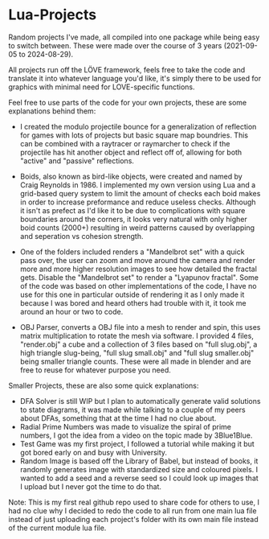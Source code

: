 # Lua-Projects
Random projects I've made, all compiled into one package while being easy to switch between. These were made over the course of 3 years (2021-09-05 to 2024-08-29). 

All projects run off the LÖVE framework, feels free to take the code and translate it into whatever language you'd like, it's simply there to be used for graphics with minimal need for LOVE-specific functions.

Feel free to use parts of the code for your own projects, these are some explanations behind them: 

* I created the modulo projectile bounce for a generalization of reflection for games with lots of projects but basic square map boundries. 
This can be combined with a raytracer or raymarcher to check if the projectile has hit another object and reflect off of, allowing for both "active" and "passive" reflections.

* Boids, also known as bird-like objects, were created and named by Craig Reynolds in 1986. 
I implemented my own version using Lua and a grid-based query system to limit the amount of checks each boid makes in order to increase preformance and reduce useless checks.
Although it isn't as prefect as I'd like it to be due to complications with square boundaries around the corners, it looks very natural with only higher boid counts (2000+) resulting in weird patterns caused by overlapping and seperation vs cohesion strength.

* One of the folders included renders a "Mandelbrot set" with a quick pass over, the user can zoom and move around the camera and render more and more higher resolution images to see how detailed the fractal gets. Disable the "Mandelbrot set" to render a "Lyapunov fractal".
Some of the code was based on other implementations of the code, I have no use for this one in particular outside of rendering it as I only made it because I was bored and heard others had trouble with it, it took me around an hour or two to code.

* OBJ Parser, converts a OBJ file into a mesh to render and spin, this uses matrix multiplication to rotate the mesh via software.
I provided 4 files, "render.obj" a cube and a collection of 3 files based on "full slug.obj", a high triangle slug-being, "full slug small.obj" and "full slug smaller.obj" being smaller triangle counts.
These were all made in blender and are free to reuse for whatever purpose you need.

Smaller Projects, these are also some quick explanations:

* DFA Solver is still WIP but I plan to automatically generate valid solutions to state diagrams, it was made while talking to a couple of my peers about DFAs, something that at the time I had no clue about.
* Radial Prime Numbers was made to visualize the spiral of prime numbers, I got the idea from a video on the topic made by 3Blue1Blue.
* Test Game was my first project, I followed a tutorial while making it but got bored early on and busy with University.
* Random Image is based off the Library of Babel, but instead of books, it randomly generates image with standardized size and coloured pixels. I wanted to add a seed and a reverse seed so I could look up images that I upload but I never got the time to do that.


Note: This is my first real github repo used to share code for others to use, I had no clue why I decided to redo the code to all run from one main lua file instead of just uploading each project's folder with its own main file instead of the current module lua file.
